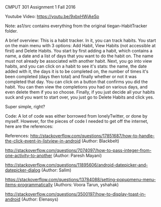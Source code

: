 CMPUT 301 Assignment 1 Fall 2016

Youtube Video: https://youtu.be/9xbxHWjAeSo

Note: as1/src contains everything from the original tiegan-HabitTracker folder.

A brief overview: This is a habit tracker. In it, you can track habits. You start on the main menu with 3 options: Add Habit, View Habits (not accessible at first) and Delete Habits. You start by first adding a habit, which contains a name, a date and a list of days that you want to do the habit on. The name must not already be associated with another habit. Next, you go into view habits, and you can click on a habit to see it's stats: the name, the date added with it, the days it is to be completed on, the number of times it's been completed (days then total) and finally whether or not it was completed that day. You can click on a button that confirms you did the habit. You can then view the completions you had on various days, and even delete them if you so choose. Finally, if you just decide all your habits suck and you want to start over, you just go to Delete Habits and click yes.

Super simple, right?

Code: A lot of code was either borrowed from lonelyTwitter, or done by myself. However, for the pieces of code I needed to get off the internet, here are the references:

References:
http://stackoverflow.com/questions/17851687/how-to-handle-the-click-event-in-listview-in-android
(Author: Blackbelt)

http://stackoverflow.com/questions/7074097/how-to-pass-integer-from-one-activity-to-another
(Author: Paresh Mayani)

http://stackoverflow.com/questions/11895606/android-datepicker-and-datepicker-dialog
(Author: Salim)

https://stackoverflow.com/questions/13784088/setting-popupmenu-menu-items-programmatically
(Authors: Voora Tarun, yshahak)

http://stackoverflow.com/questions/3500197/how-to-display-toast-in-android
(Author: Elenasys)
